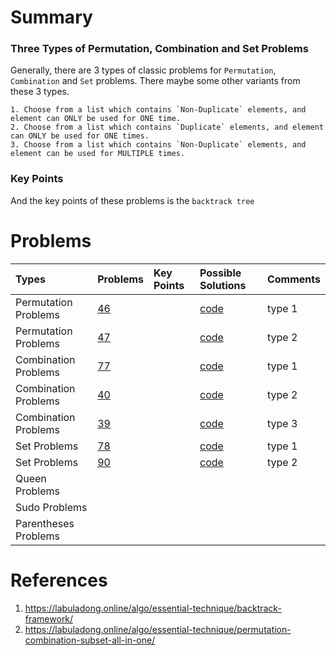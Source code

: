 # Summary

### Three Types of Permutation, Combination and Set Problems

Generally, there are 3 types of classic problems for `Permutation`, `Combination` and `Set` problems. There maybe some other variants from these 3 types.

    1. Choose from a list which contains `Non-Duplicate` elements, and element can ONLY be used for ONE time.
    2. Choose from a list which contains `Duplicate` elements, and element can ONLY be used for ONE times.
    3. Choose from a list which contains `Non-Duplicate` elements, and element can be used for MULTIPLE times.

### Key Points

And the key points of these problems is the `backtrack tree`

# Problems

| Types | Problems | Key Points | Possible Solutions | Comments |
| :- | :- | :- |:- | :- | 
| Permutation Problems | [46](https://leetcode.com/problems/permutations/description/) | | [code](backtrack_lc46.go) | type 1 | 
| Permutation Problems | [47](https://leetcode.com/problems/permutations-ii/description/) | | [code](backtrack_lc47.go) | type 2 | 
| Combination Problems | [77](https://leetcode.com/problems/combinations/description/)  | |[code](backtrack_lc77.go) | type 1 | 
| Combination Problems | [40](https://leetcode.com/problems/combination-sum-ii/description/)  | |[code](backtrack_lc40.go) | type 2 | 
| Combination Problems | [39](https://leetcode.com/problems/combination-sum/description/)  | |[code](backtrack_lc39.go) | type 3 | 
| Set Problems | [78](https://leetcode.com/problems/subsets/description/)  | |[code](backtrack_lc78.go) | type 1 | 
| Set Problems | [90](https://leetcode.com/problems/subsets-ii/description/)  | |[code](backtrack_lc90.go) | type 2 | 
| Queen Problems |  | | | | 
| Sudo Problems |  | | | | 
| Parentheses Problems |  | | | | 

# References

1. https://labuladong.online/algo/essential-technique/backtrack-framework/ 
2. https://labuladong.online/algo/essential-technique/permutation-combination-subset-all-in-one/

